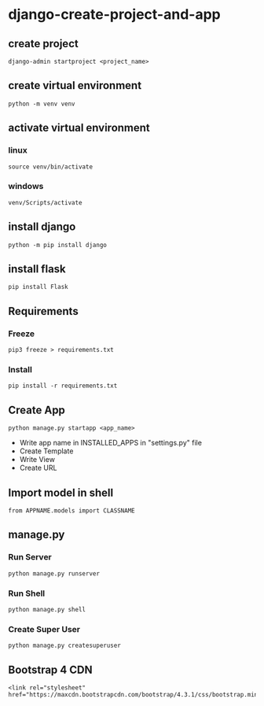 # django-create-project-and-app
## create project
```
django-admin startproject <project_name>
```
## create virtual environment
```
python -m venv venv
```
## activate virtual environment
### linux
```
source venv/bin/activate
```
### windows
```
venv/Scripts/activate
```
## install django
```
python -m pip install django
```
## install flask
```
pip install Flask
```
## Requirements
### Freeze
```
pip3 freeze > requirements.txt
```
### Install
```
pip install -r requirements.txt
```
## Create App
```
python manage.py startapp <app_name>
```
* Write app name in INSTALLED_APPS in "settings.py" file
* Create Template
* Write View
* Create URL
## Import model in shell
```
from APPNAME.models import CLASSNAME
```
## manage.py
### Run Server
```
python manage.py runserver
```
### Run Shell
```
python manage.py shell
```
### Create Super User
```
python manage.py createsuperuser
```
## Bootstrap 4 CDN
```
<link rel="stylesheet" href="https://maxcdn.bootstrapcdn.com/bootstrap/4.3.1/css/bootstrap.min.css">
 ```

